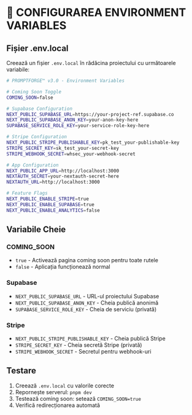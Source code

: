# 🔧 CONFIGURAREA ENVIRONMENT VARIABLES

## Fișier .env.local

Creează un fișier `.env.local` în rădăcina proiectului cu următoarele variabile:

```bash
# PROMPTFORGE™ v3.0 - Environment Variables

# Coming Soon Toggle
COMING_SOON=false

# Supabase Configuration
NEXT_PUBLIC_SUPABASE_URL=https://your-project-ref.supabase.co
NEXT_PUBLIC_SUPABASE_ANON_KEY=your-anon-key-here
SUPABASE_SERVICE_ROLE_KEY=your-service-role-key-here

# Stripe Configuration
NEXT_PUBLIC_STRIPE_PUBLISHABLE_KEY=pk_test_your-publishable-key
STRIPE_SECRET_KEY=sk_test_your-secret-key
STRIPE_WEBHOOK_SECRET=whsec_your-webhook-secret

# App Configuration
NEXT_PUBLIC_APP_URL=http://localhost:3000
NEXTAUTH_SECRET=your-nextauth-secret-here
NEXTAUTH_URL=http://localhost:3000

# Feature Flags
NEXT_PUBLIC_ENABLE_STRIPE=true
NEXT_PUBLIC_ENABLE_SUPABASE=true
NEXT_PUBLIC_ENABLE_ANALYTICS=false
```

## Variabile Cheie

### COMING_SOON
- `true` - Activează pagina coming soon pentru toate rutele
- `false` - Aplicația funcționează normal

### Supabase
- `NEXT_PUBLIC_SUPABASE_URL` - URL-ul proiectului Supabase
- `NEXT_PUBLIC_SUPABASE_ANON_KEY` - Cheia publică anonimă
- `SUPABASE_SERVICE_ROLE_KEY` - Cheia de serviciu (privată)

### Stripe
- `NEXT_PUBLIC_STRIPE_PUBLISHABLE_KEY` - Cheia publică Stripe
- `STRIPE_SECRET_KEY` - Cheia secretă Stripe (privată)
- `STRIPE_WEBHOOK_SECRET` - Secretul pentru webhook-uri

## Testare

1. Creează `.env.local` cu valorile corecte
2. Repornește serverul: `pnpm dev`
3. Testează coming soon: setează `COMING_SOON=true`
4. Verifică redirecționarea automată
